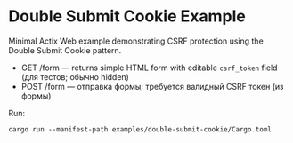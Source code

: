 # Double Submit Cookie Example

Minimal Actix Web example demonstrating CSRF protection using the Double Submit Cookie pattern.

- GET /form — returns simple HTML form with editable `csrf_token` field (для тестов; обычно hidden)
- POST /form — отправка формы; требуется валидный CSRF токен (из формы)

Run:

```
cargo run --manifest-path examples/double-submit-cookie/Cargo.toml
```